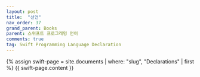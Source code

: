 ```yaml
---
layout: post
title:  "선언"
nav_order: 37
grand_parent: Books
parent: 스위프트 프로그래밍 언어
comments: true
tag: Swift Programming Language Declaration
---
```


{% assign swift-page = site.documents | where: "slug", "Declarations" | first %}
{{ swift-page.content }}